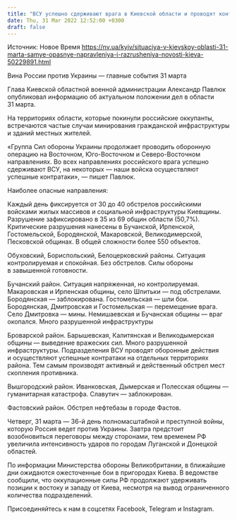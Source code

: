 ```yaml
---
title: "ВСУ успешно сдерживают врага в Киевской области и проводят контратаки — глава ОВА"
date: Thu, 31 Mar 2022 12:52:00 +0300
draft: false
---
```

Источник: Новое Время https://nv.ua/kyiv/situaciya-v-kievskoy-oblasti-31-marta-samye-opasnye-napravleniya-i-razrusheniya-novosti-kieva-50229891.html


Вина России против Украины — главные события 31 марта

 Глава Киевской областной военной администрации Александр Павлюк опубликовал информацию об актуальном положении дел в области 31 марта.

На территориях области, которые покинули российские оккупанты, встречаются частые случаи минирования гражданской инфраструктуры и зданий местных жителей.

«Группа Сил обороны Украины продолжает проводить оборонную операцию на Восточном, Юго-Восточном и Северо-Восточном направлениях. Во всех направлениях российского врага успешно сдерживают ВСУ, на некоторых — наши войска осуществляют успешные контратаки», — пишет Павлюк.

Наиболее опасные направления:

Каждый день фиксируется от 30 до 40 обстрелов российскими войсками жилых массивов и социальной инфраструктуры Киевщины. Разрушение зафиксировано в 35 из 69 общин области (50,7%). Критические разрушения нанесены в Бучанской, Ирпенской, Гостомельской, Бородянской, Макаровской, Великодимерской, Песковской общинах. В общей сложности более 550 объектов.

Обуховский, Бориспольский, Белоцерковский районы. Ситуация контролируемая и спокойная. Без обстрелов. Силы обороны в завышенной готовности.

Бучанский район. Ситуация напряженная, но контролируемая. Макаровская и Ирпенская общины, село Шпитьки — под обстрелами. Бородянская — заблокирована. Гостомельская — шли бои. Бородянская, Дмитровская и Гостомельская — перемещение врага. Село Дмитровка — мины. Немишаевская и Бучанская общины — враг окопался. Много разрушенной инфраструктуры

Броварской район. Барышевская, Калитянская и Великодымерская общины — выведение вражеских сил. Много разрушенной инфраструктуры. Подразделения ВСУ проводят оборонные действия и осуществляют успешные контратаки на отдельных территориях района. Тем самым производят активный и действенный обстрел мест скопления противника.

Вышгородский район. Иванковская, Дымерская и Полесская общины — гуманитарная катастрофа. Славутич — заблокирован.

Фастовский район. Обстрел нефтебазы в городе Фастов.

Четверг, 31 марта — 36-й день полномасштабной и преступной войны, которую Россия ведет против Украины. Завтра предстоит возобновиться переговоры между сторонами, тем временем РФ увеличила интенсивность ударов по городам Луганской и Донецкой областей.

По информации Министерства обороны Великобритании, в ближайшие дни ожидаются ожесточенные бои в пригородах Киева. В ведомстве сообщили, что оккупационные силы РФ продолжают удерживать позиции к востоку и западу от Киева, несмотря на вывод ограниченного количества подразделений.

Присоединяйтесь к нам в соцсетях Facebook, Telegram и Instagram.
